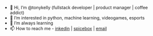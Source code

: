 - 👋 Hi, I’m @tonykelly (fullstack developer | product manager | coffee addict)
- 👀 I’m interested in python, machine learning, videogames, esports
- 🌱 I’m always learning
- 📫 How to reach me - [inkedin](https://www.linkedin.com/in/tonykelly/) | [spicebox](https://www.spicebox.io) | [email](mailto:tony@spicebox.io?subject=GitHub)

<!---
tonykelly/tonykelly is a ✨ special ✨ repository because its `README.md` (this file) appears on your GitHub profile.
You can click the Preview link to take a look at your changes.
--->
